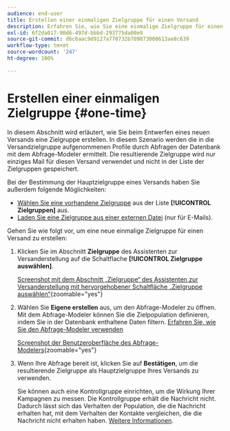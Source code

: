 ```yaml
---
audience: end-user
title: Erstellen einer einmaligen Zielgruppe für einen Versand
description: Erfahren Sie, wie Sie eine einmalige Zielgruppe für einen Versand erstellen.
exl-id: 6f2da017-90d6-497d-bbbd-293775da00e9
source-git-commit: d6c6aac9d9127a770732b709873008613ae8c639
workflow-type: tm+mt
source-wordcount: '247'
ht-degree: 100%

---
```


# Erstellen einer einmaligen Zielgruppe {#one-time}

In diesem Abschnitt wird erläutert, wie Sie beim Entwerfen eines neuen Versands eine Zielgruppe erstellen. In diesem Szenario werden die in die Versandzielgruppe aufgenommenen Profile durch Abfragen der Datenbank mit dem Abfrage-Modeler ermittelt. Die resultierende Zielgruppe wird nur einziges Mail für diesen Versand verwendet und nicht in der Liste der Zielgruppen gespeichert.

Bei der Bestimmung der Hauptzielgruppe eines Versands haben Sie außerdem folgende Möglichkeiten:
* [Wählen Sie eine vorhandene Zielgruppe](add-audience.md) aus der Liste **[!UICONTROL Zielgruppen]** aus.
* [Laden Sie eine Zielgruppe aus einer externen Datei](file-audience.md) (nur für E-Mails).

Gehen Sie wie folgt vor, um eine neue einmalige Zielgruppe für einen Versand zu erstellen:

1. Klicken Sie im Abschnitt **Zielgruppe** des Assistenten zur Versanderstellung auf die Schaltflache **[!UICONTROL Zielgruppe auswählen]**.

   [Screenshot mit dem Abschnitt „Zielgruppe“ des Assistenten zur Versanderstellung mit hervorgehobener Schaltfläche „Zielgruppe auswählen“](assets/segment-builder0.png){zoomable="yes"}

1. Wählen Sie **Eigene erstellen** aus, um den Abfrage-Modeler zu öffnen. Mit dem Abfrage-Modeler können Sie die Zielpopulation definieren, indem Sie in der Datenbank enthaltene Daten filtern. [Erfahren Sie, wie Sie den Abfrage-Modeler verwenden](../query/query-modeler-overview.md)

   [Screenshot der Benutzeroberfläche des Abfrage-Modelers](assets/query-modeler.png){zoomable="yes"}

1. Wenn Ihre Abfrage bereit ist, klicken Sie auf **Bestätigen**, um die resultierende Zielgruppe als Hauptzielgruppe Ihres Versands zu verwenden.

   Sie können auch eine Kontrollgruppe einrichten, um die Wirkung Ihrer Kampagnen zu messen. Die Kontrollgruppe erhält die Nachricht nicht. Dadurch lässt sich das Verhalten der Population, die die Nachricht erhalten hat, mit dem Verhalten der Kontakte vergleichen, die die Nachricht nicht erhalten haben. [Weitere Informationen](control-group.md).